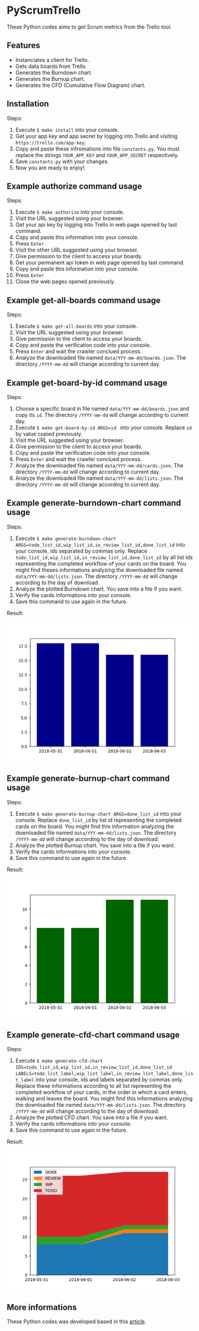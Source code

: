 # PyScrumTrello

These Python codes aims to get Scrum metrics from the Trello tool.

## Features

* Instanciates a client for Trello.
* Gets data boards from Trello.
* Generates the Burndown chart.
* Generates the Burnup chart.
* Generates the CFD (Cumulative Flow Diagram) chart.

## Installation

Steps:

1. Execute `$ make install` into your console.
2. Get your app key and app secret by logging into Trello and visiting `https://trello.com/app-key`.
3. Copy and paste these infromations into file `constants.py`. You must replace the strings `YOUR_APP_KEY` and `YOUR_APP_SECRET` respectively.
4. Save `constants.py` with your changes.
5. Now you are ready to enjoy!.

## Example authorize command usage

Steps:

1. Execute `$ make authorize` into your console.
2. Visit the URL suggested using your browser.
3. Get your api key by logging into Trello in web page opened by last command.
4. Copy and paste this information into your console.
5. Press `Enter`
6. Visit the other URL suggested using your browser.
7. Give permission to the client to access your boards.
8. Get your permanent api token in web page opened by last command.
9. Copy and paste this information into your console.
10. Press `Enter`
11. Close the web pages opened previously.

## Example get-all-boards command usage

Steps:

1. Execute `$ make get-all-boards` into your console.
2. Visit the URL suggested using your browser.
3. Give permission to the client to access your boards.
4. Copy and paste the verification code into your console.
5. Press `Enter` and wait the crawler conclued process.
6. Analyze the downloaded file named `data/YYY-mm-dd/boards.json`. The directory `/YYYY-mm-dd` will change according to current day.

## Example get-board-by-id command usage

Steps:

1. Choose a specific board in file named `data/YYY-mm-dd/boards.json` and copy its `id`. The directory `/YYYY-mm-dd` will change according to current day.
2. Execute `$ make get-board-by-id ARGS=id ` into your console. Replace `id` by value copied previously.
3. Visit the URL suggested using your browser.
4. Give permission to the client to access your boards.
5. Copy and paste the verification code into your console.
6. Press `Enter` and wait the crawler conclued process.
7. Analyze the downloaded file named `data/YYY-mm-dd/cards.json`. The directory `/YYYY-mm-dd` will change according to current day.
8. Analyze the downloaded file named `data/YYY-mm-dd/lists.json`. The directory `/YYYY-mm-dd` will change according to current day.

## Example generate-burndown-chart command usage

Steps:

1. Execute `$ make generate-burndown-chart ARGS=todo_list_id,wip_list_id,in_review_list_id,done_list_id` into your console, ids separated by commas only. Replace `todo_list_id,wip_list_id,in_review_list_id,done_list_id` by all list ids representing the completed workflow of your cards on the board. You might find theses informations analyzing the downloaded file named `data/YYY-mm-dd/lists.json`. The directory `/YYYY-mm-dd` will change according to the day of download.
2. Analyze the plotted Burndown chart. You save into a file if you want.
3. Verify the cards informations into your console.
4. Save this command to use again in the future.

Result:

![Alt text](/chart/burndown.png?raw=true "Burndown")

## Example generate-burnup-chart command usage

Steps:

1. Execute `$ make generate-burnup-chart ARGS=done_list_id` into your console. Replace `done_list_id` by list id representing the completed cards on the board. You might find this information analyzing the downloaded file named `data/YYY-mm-dd/lists.json`. The directory `/YYYY-mm-dd` will change according to the day of download.
2. Analyze the plotted Burnup chart. You save into a file if you want.
3. Verify the cards informations into your console.
4. Save this command to use again in the future.

Result:

![Alt text](/chart/burnup.png?raw=true "Burnup")

## Example generate-cfd-chart command usage

Steps:

1. Execute `$ make generate-cfd-chart IDS=todo_list_id,wip_list_id,in_review_list_id,done_list_id LABELS=todo_list_label,wip_list_label,in_review_list_label,done_list_label` into your console, ids and labels separated by commas only. Replace these informations according to all list representing the completed workflow of your cards, in the order in which a card enters, walking and leaves the board. You might find this informations analyzing the downloaded file named `data/YYY-mm-dd/lists.json`. The directory `/YYYY-mm-dd` will change according to the day of download.
2. Analyze the plotted CFD chart. You save into a file if you want.
3. Verify the cards informations into your console.
4. Save this command to use again in the future.

Result:

![Alt text](/chart/cfd.png?raw=true "Cumulative Flow Diagram")

## More informations

These Python codes was developed based in this  [article](https://www.excella.com/insights/burndown-chart-vs-cumulative-flow-diagram-cfd).
